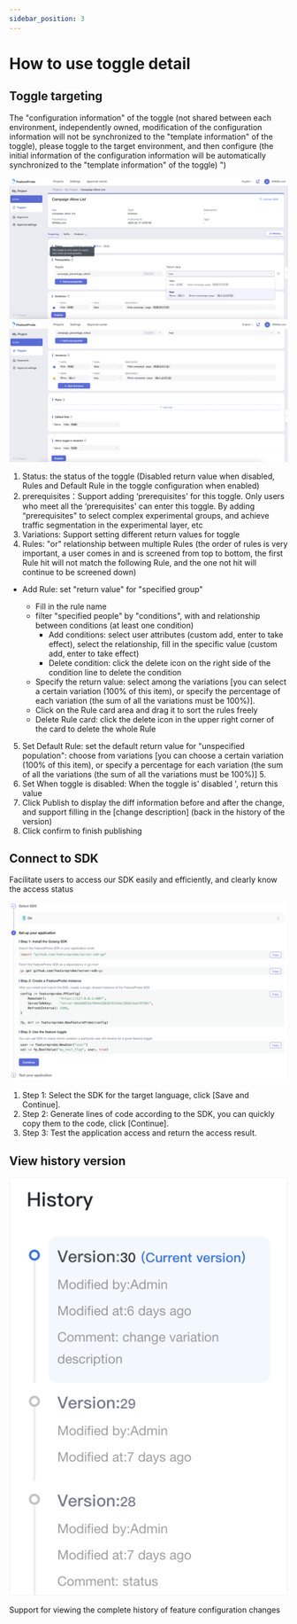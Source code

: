 ```yaml
---
sidebar_position: 3
---
```


# How to use toggle detail

## Toggle targeting
The "configuration information" of the toggle (not shared between each environment, independently owned, modification of the configuration information will not be synchronized to the "template information" of the toggle), please toggle to the target environment, and then configure (the initial information of the configuration information will be automatically synchronized to the "template information" of the toggle) ")

![toggle targeting screenshot](/toggle_targeting_en.png)
![toggle targeting screenshot](/targeting_en.png)

1. Status: the status of the toggle (Disabled return value when disabled, Rules and Default Rule in the toggle configuration when enabled)
2. prerequisites：Support adding ‘prerequisites' for this toggle. Only users who meet all the ‘prerequisites' can enter this toggle. By adding “prerequisites" to select complex experimental groups, and achieve traffic segmentation in the experimental layer, etc
3. Variations: Support setting different return values for toggle
4. Rules: "or" relationship between multiple Rules (the order of rules is very important, a user comes in and is screened from top to bottom, the first Rule hit will not match the following Rule, and the one not hit will continue to be screened down)

  - Add Rule: set "return value" for "specified group"
 
    + Fill in the rule name
    + filter "specified people" by "conditions", with and relationship between conditions (at least one condition)
      * Add conditions: select user attributes (custom add, enter to take effect), select the relationship, fill in the specific value (custom add, enter to take effect)
      * Delete condition: click the delete icon on the right side of the condition line to delete the condition
    + Specify the return value: select among the variations [you can select a certain variation (100% of this item), or specify the percentage of each variation (the sum of all the variations must be 100%)].
    + Click on the Rule card area and drag it to sort the rules freely
    + Delete Rule card: click the delete icon in the upper right corner of the card to delete the whole Rule

5. Set Default Rule: set the default return value for "unspecified population": choose from variations [you can choose a certain variation (100% of this item), or specify a percentage for each variation (the sum of all the variations (the sum of all the variations must be 100%)] 5.
6. Set When toggle is disabled: When the toggle is' disabled ', return this value
7. Click Publish to display the diff information before and after the change, and support filling in the [change description] (back in the history of the version)
8. Click confirm to finish publishing

## Connect to SDK
Facilitate users to access our SDK easily and efficiently, and clearly know the access status

![sdk screenshot](/sdk_en.png)

1. Step 1: Select the SDK for the target language, click [Save and Continue].
2. Step 2: Generate lines of code according to the SDK, you can quickly copy them to the code, click [Continue].
3. Step 3: Test the application access and return the access result.

## View history version

![history screenshot](/history_en.png)

Support for viewing the complete history of feature configuration changes
